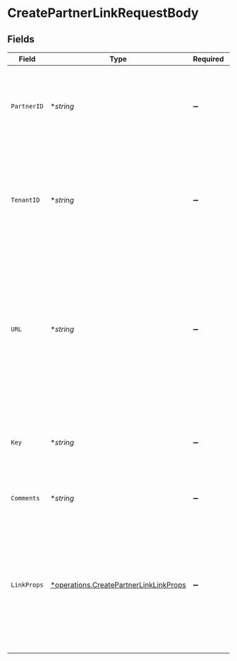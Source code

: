 # CreatePartnerLinkRequestBody


## Fields

| Field                                                                                                                                                           | Type                                                                                                                                                            | Required                                                                                                                                                        | Description                                                                                                                                                     |
| --------------------------------------------------------------------------------------------------------------------------------------------------------------- | --------------------------------------------------------------------------------------------------------------------------------------------------------------- | --------------------------------------------------------------------------------------------------------------------------------------------------------------- | --------------------------------------------------------------------------------------------------------------------------------------------------------------- |
| `PartnerID`                                                                                                                                                     | **string*                                                                                                                                                       | :heavy_minus_sign:                                                                                                                                              | The ID of the partner to create a link for. Will take precedence over `tenantId` if provided.                                                                   |
| `TenantID`                                                                                                                                                      | **string*                                                                                                                                                       | :heavy_minus_sign:                                                                                                                                              | The ID of the partner in your system. If both `partnerId` and `tenantId` are not provided, an error will be thrown.                                             |
| `URL`                                                                                                                                                           | **string*                                                                                                                                                       | :heavy_minus_sign:                                                                                                                                              | The URL to shorten (if not provided, the program's default URL will be used). Will throw an error if the domain doesn't match the program's default URL domain. |
| `Key`                                                                                                                                                           | **string*                                                                                                                                                       | :heavy_minus_sign:                                                                                                                                              | The short link slug. If not provided, a random 7-character slug will be generated.                                                                              |
| `Comments`                                                                                                                                                      | **string*                                                                                                                                                       | :heavy_minus_sign:                                                                                                                                              | The comments for the short link.                                                                                                                                |
| `LinkProps`                                                                                                                                                     | [*operations.CreatePartnerLinkLinkProps](../../models/operations/createpartnerlinklinkprops.md)                                                                 | :heavy_minus_sign:                                                                                                                                              | Additional properties that you can pass to the partner's short link. Will be used to override the default link properties for this partner.                     |
